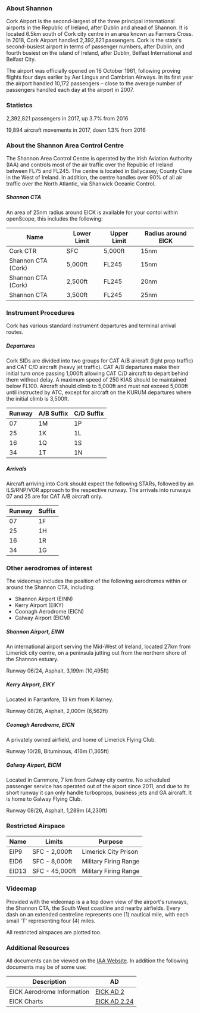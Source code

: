 ### About Shannon
Cork Airport is the second-largest of the three principal international airports in the Republic of Ireland, after Dublin and ahead of Shannon. It is located 6.5km south of Cork city centre in an area known as Farmers Cross. In 2018, Cork Airport handled 2,392,821 passengers. Cork is the state's second-busiest airport in terms of passenger numbers, after Dublin, and fourth busiest on the island of Ireland, after Dublin, Belfast International and Belfast City. 

The airport was officially opened on 16 October 1961, following proving flights four days earlier by Aer Lingus and Cambrian Airways. In its first year the airport handled 10,172 passengers – close to the average number of passengers handled each day at the airport in 2007.

### Statistcs
2,392,821 passengers in 2017, up 3.7% from 2016

19,894 aircraft movements in 2017, down 1.3% from 2016

### About the Shannon Area Control Centre
The Shannon Area Control Centre is operated by the Irish Aviation Authority (IAA) and controls most of the air traffic over the Republic of Ireland between FL75 and FL245. The centre is located in Ballycasey, County Clare in the West of Ireland. In addition, the centre handles over 90% of all air traffic over the North Atlantic, via Shanwick Oceanic Control.

##### Shannon CTA
An area of 25nm radius around EICK is available for your contol within openScope, this includes the following:

| Name | Lower Limit | Upper Limit | Radius around EICK |
| --- | -- | --- | --- |
| Cork CTR | SFC | 5,000ft | 15nm |
| Shannon CTA (Cork) | 5,000ft | FL245 | 15nm |
| Shannon CTA (Cork) | 2,500ft | FL245 | 20nm |
| Shannon CTA | 3,500ft | FL245 | 25nm |

### Instrument Procedures
Cork has various standard instrument departures and terminal arrival routes.

##### Departures
Cork SIDs are divided into two groups for CAT A/B aircraft (light prop traffic) and CAT C/D aircraft (heavy jet traffic). CAT A/B departures make their initial turn once passing 1,000ft allowing CAT C/D aircraft to depart behind them without delay.
A maximum speed of 250 KIAS should be maintained below FL100. Aircraft should climb to 5,000ft and must not exceed 5,000ft until instructed by ATC, except for aircraft on the KURUM departures where the initial climb is 3,500ft.

| Runway | A/B Suffix | C/D Suffix |
| -- | -- | -- |
| 07 | 1M | 1P |
| 25 | 1K | 1L |
| 16 | 1Q | 1S |
| 34 | 1T | 1N |

##### Arrivals
Aircraft arriving into Cork should expect the following STARs, followed by an ILS/RNP/VOR approach to the respective runway. The arrivals into runways 07 and 25 are for CAT A/B aircraft only.

| Runway | Suffix |
| -- | -- |
| 07 | 1F |
| 25 | 1H |
| 16 | 1R |
| 34 | 1G |

### Other aerodromes of interest
The videomap includes the position of the following aerodromes within or around the Shannon CTA, including:
* Shannon Airport (EINN)
* Kerry Airport (EIKY)
* Coonagh Aerodrome (EICN)
* Galway Airport (EICM)

##### Shannon Airport, EINN
An international airport serving the Mid-West of Ireland, located 27km from Limerick city centre, on a peninsula jutting out from the northern shore of the Shannon estuary.

Runway 06/24, Asphalt, 3,199m (10,495ft)

##### Kerry Airport, EIKY
Located in Farranfore, 13 km from Killarney.

Runway 08/26, Asphalt, 2,000m (6,562ft)

##### Coonagh Aerodrome, EICN
A privately owned airfield, and home of Limerick Flying Club.

Runway 10/28, Bituminous, 416m (1,365ft)

##### Galway Airport, EICM
Located in Carnmore, 7 km from Galway city centre. No scheduled passenger service has operated out of the aiport since 2011, and due to its short runway it can only handle turboprops, business jets and GA aircraft. It is home to Galway Flying Club.

Runway 08/26, Asphalt, 1,289m (4,230ft)

### Restricted Airspace

| Name | Limits | Purpose |
| -- | -- | -- |
| EIP9 | SFC - 2,000ft | Limerick City Prison |
| EID6 | SFC - 8,000ft | Military Firing Range |
| EID13 | SFC - 45,000ft | Military Firing Range |

### Videomap
Provided with the videomap is a a top down view of the airport's runways, the Shannon CTA, the South West coastline and nearby airfields. Every dash on an extended centreline represents one (1) nautical mile, with each small 'T' representing four (4) miles.

All restricted airspaces are plotted too.

### Additional Resources
All documents can be viewed on the <a href="http://iaip.iaa.ie/iaip/IAIP_Frame_CD.htm" target="_blank">IAA Website</a>. In addition the following documents may be of some use:

| Description | AD |
| -- | -- |
| EICK Aerodrome Information | <a href="http://iaip.iaa.ie/iaip/Published%20Files/AIP%20Files/AD/EI_AD_2_EICK_EN.pdf" target="_blank">EICK AD 2</a> |
| EICK Charts | <a href="http://iaip.iaa.ie/iaip/aip_eick_charts.htm" target="_blank">EICK AD 2.24</a> |
